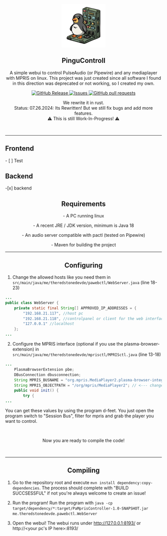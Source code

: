 
<p align="center">
 <img width="140px" src="https://github.com/TheRedstoneDEV-DE/PinguControll/blob/main/PinguControll.png" align="center" alt="GitHub Readme Stats" />
 <h2 align="center">PinguControll</h2>
 <p align="center">A simple webui to control PulseAudio (or Pipewire) and any mediaplayer with MPRIS on linux.
This project was just created since all software I found in this direction was deprecated or not working, so I created my own.
</p>
</p>
  <p align="center">
    <a href="https://github.com/TheRedstoneDEV-DE/PinguControll/releases">
      <img alt="GitHub Release" src="https://img.shields.io/github/release/theredstonedev-de/pingucontroll" />
    </a>
    <a href="https://github.com/TheRedstoneDEV-DE/PinguControll/issues">
      <img alt="Issues" src="https://img.shields.io/github/issues/theredstonedev-de/pingucontroll?color=0088ff" />
    </a>
    <a href="https://github.com/TheRedstoneDEV-DE/PinguControll/pulls">
      <img alt="GitHub pull requests" src="https://img.shields.io/github/issues-pr/theredstonedev-de/pingucontroll?color=0088ff" />
    </a>
    <br />
  </p>
  

<p align="center">
We rewrite it in rust. <br>Status: 07.26.2024: Its Rewritten! But we still fix bugs and add more features.<br>
⚠️ This is still Work-In-Progress! ⚠️
</p>
  <br />
<hr>

<h2>Frontend</h2> 
 	- [ ] Test

 <h2>Backend</h2>
	-[x] backend
</div>

 <h2 align="center"> Requirements </h2>
 <p align="center">- A PC running linux</p>
 <p align="center">- A recent JRE / JDK version, minimum is Java 18</p>
 <p align="center">- An audio server compatible with pactl (tested on Pipewire)</p>
 <p align="center">- Maven for building the project</p>
 
<hr>

 <h2 align="center"> Configuring </h2>
 
1. Change the allowed hosts like you need them in `src/main/java/me/theredstonedevde/pawebctl/WebServer.java` (line 18-23)
```java
...
public class WebServer {
    private static final String[] APPROVED_IP_ADDRESSES = {
        "192.168.21.117", //host pc
        "192.168.21.118", //controlpanel or client for the web interface
        "127.0.0.1" //localhost
    };
...
```
2. Configure the MPRIS interface (optional if you use the plasma-browser-extension) in `src/main/java/me/theredstonedevde/mprisctl/MPRISctl.java` (line 13-18)
```java
...
	PlasmaBrowserExtension pbe;
	DBusConnection dbusconnection;
	String MPRIS_BUSNAME = "org.mpris.MediaPlayer2.plasma-browser-integration"; // <--- change busname
	String MPRIS_OBJECTPATH = "/org/mpris/MediaPlayer2"; // <--- change objectpath (only required in some cases)
	public void init() {
		try {
...
```
You can get these values by using the program d-feet.
  You just open the program switch to "Session Bus", filter for mpris and grab the player you want to control.

 <br />
 
 <p align="center">Now you are ready to compile the code!</p>

<br />
<hr>

 <h2 align="center"> Compiling </h2>
 
1. Go to the repository root and execute 
   `mvn install dependency:copy-dependencies`.
   The process should complete with "BUILD SUCCSESSFUL" if not you're always welcome to create an issue!

2. Run the program!
   Run the program with
   `java -cp target/dependency/*:target/PaMprisController-1.0-SNAPSHOT.jar me.theredstonedevde.pawebctl.WebServer`

3. Open the webui!
   The webui runs under http://127.0.0.1:8193/ or http://<your pc's IP here>:8193/
